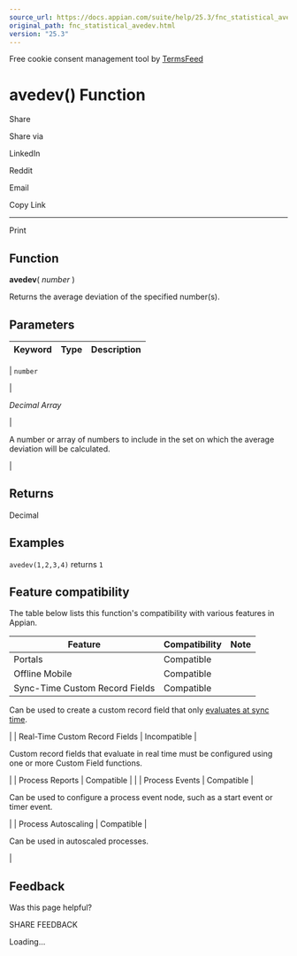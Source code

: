 ```yaml
---
source_url: https://docs.appian.com/suite/help/25.3/fnc_statistical_avedev.html
original_path: fnc_statistical_avedev.html
version: "25.3"
---
```


Free cookie consent management tool by [TermsFeed](https://www.termsfeed.com/)

# avedev() Function

Share

Share via

LinkedIn

Reddit

Email

Copy Link

* * *

Print

## Function

**avedev**( _number_ )

Returns the average deviation of the specified number(s).

## Parameters

| Keyword | Type | Description |
| --- | --- | --- |
|
`number`

 |

_Decimal Array_

 |

A number or array of numbers to include in the set on which the average deviation will be calculated.

 |

## Returns

Decimal

## Examples

`avedev(1,2,3,4)` returns `1`

## Feature compatibility

The table below lists this function's compatibility with various features in Appian.

| Feature | Compatibility | Note |
| --- | --- | --- |
| Portals | Compatible |  |
| Offline Mobile | Compatible |  |
| Sync-Time Custom Record Fields | Compatible |
Can be used to create a custom record field that only [evaluates at sync time](custom-record-fields.html#prodlink-sync-time-evaluations).

 |
| Real-Time Custom Record Fields | Incompatible |

Custom record fields that evaluate in real time must be configured using one or more Custom Field functions.

 |
| Process Reports | Compatible |  |
| Process Events | Compatible |

Can be used to configure a process event node, such as a start event or timer event.

 |
| Process Autoscaling | Compatible |

Can be used in autoscaled processes.

 |

## Feedback

Was this page helpful?

SHARE FEEDBACK

Loading...